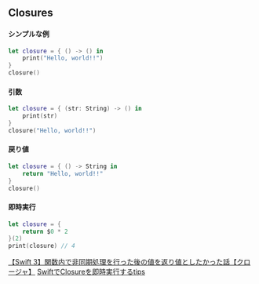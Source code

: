 ## Closures

#### シンプルな例

```swift
let closure = { () -> () in
    print("Hello, world!!")
}
closure()
```

#### 引数

```swift
let closure = { (str: String) -> () in
    print(str)
}
closure("Hello, world!!")
```

#### 戻り値

```swift
let closure = { () -> String in
    return "Hello, world!!"
}
closure()
```

#### 即時実行

```swift
let closure = {
    return $0 * 2
}(2)
print(closure) // 4
```


[【Swift 3】関数内で非同期処理を行った後の値を返り値としたかった話【クロージャ】](https://uruly.xyz/swift3closure_gcd_1/)
[SwiftでClosureを即時実行するtips](https://blog.sgr-ksmt.org/2016/02/15/swift_closure_immediately/)


